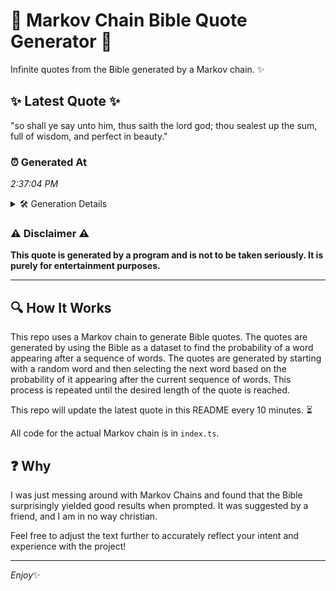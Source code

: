 # 📖 Markov Chain Bible Quote Generator 📖

Infinite quotes from the Bible generated by a Markov chain. ✨

## ✨ Latest Quote ✨
"so shall ye say unto him, thus saith the lord god; thou sealest up the sum, full of wisdom, and perfect in beauty."

### ⏰ Generated At
*2:37:04 PM*

<details>
    <summary>🛠️ Generation Details</summary>
    <p>
        <strong>🌱 Seed:</strong> so<br>
        <strong>🔄 Iterations:</strong> 22<br>
        <strong>📜 Context History:</strong><br>[ so ]: shall<br>[ so, shall ]: ye<br>[ so, shall, ye ]: say<br>[ so, shall, ye, say ]: unto<br>[ so, shall, ye, say, unto ]: him,<br>[ so, shall, ye, say, unto, him, ]: thus<br>[ shall, ye, say, unto, him,, thus ]: saith<br>[ ye, say, unto, him,, thus, saith ]: the<br>[ say, unto, him,, thus, saith, the ]: lord<br>[ unto, him,, thus, saith, the, lord ]: god;<br>[ him,, thus, saith, the, lord, god; ]: thou<br>[ thus, saith, the, lord, god;, thou ]: sealest<br>[ saith, the, lord, god;, thou, sealest ]: up<br>[ the, lord, god;, thou, sealest, up ]: the<br>[ lord, god;, thou, sealest, up, the ]: sum,<br>[ god;, thou, sealest, up, the, sum, ]: full<br>[ thou, sealest, up, the, sum,, full ]: of<br>[ sealest, up, the, sum,, full, of ]: wisdom,<br>[ up, the, sum,, full, of, wisdom, ]: and<br>[ the, sum,, full, of, wisdom,, and ]: perfect<br>[ sum,, full, of, wisdom,, and, perfect ]: in<br>[ full, of, wisdom,, and, perfect, in ]: beauty.<br>
    </p>
</details>

### ⚠️ Disclaimer ⚠️
**This quote is generated by a program and is not to be taken seriously. It is purely for entertainment purposes.**

---

## 🔍 How It Works

This repo uses a Markov chain to generate Bible quotes. The quotes are generated by using the Bible as a dataset to find the probability of a word appearing after a sequence of words. The quotes are generated by starting with a random word and then selecting the next word based on the probability of it appearing after the current sequence of words. This process is repeated until the desired length of the quote is reached.

This repo will update the latest quote in this README every 10 minutes. ⏳

All code for the actual Markov chain is in `index.ts`.

## ❓ Why

I was just messing around with Markov Chains and found that the Bible surprisingly yielded good results when prompted. 
It was suggested by a friend, and I am in no way christian.

Feel free to adjust the text further to accurately reflect your intent and experience with the project!

---

*Enjoy*✨
